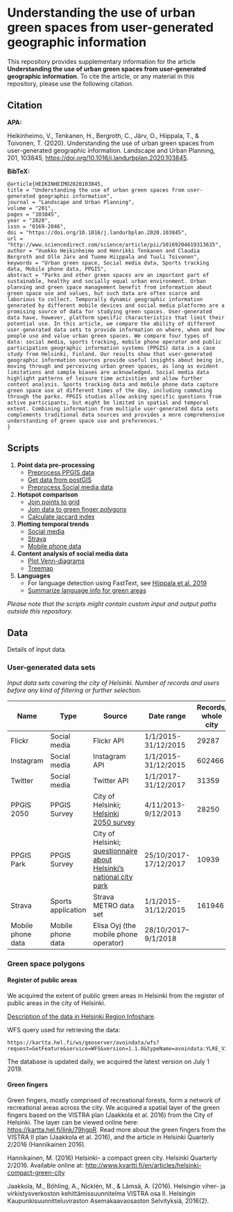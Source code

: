 # Understanding the use of urban green spaces from user-generated geographic information

This repository provides supplementary information for the article **Understanding the use of urban green spaces from user-generated geographic information**. 
To cite the article, or any material in this repository, please use the following citation. 

## Citation

**APA:** 

Heikinheimo, V., Tenkanen, H., Bergroth, C., Järv, O., Hiippala, T., & Toivonen, T. (2020). Understanding the use of urban green spaces from user-generated geographic information. Landscape and Urban Planning, 201, 103845, https://doi.org/10.1016/j.landurbplan.2020.103845.


**BibTeX:**
```
@article{HEIKINHEIMO2020103845,
title = "Understanding the use of urban green spaces from user-generated geographic information",
journal = "Landscape and Urban Planning",
volume = "201",
pages = "103845",
year = "2020",
issn = "0169-2046",
doi = "https://doi.org/10.1016/j.landurbplan.2020.103845",
url = "http://www.sciencedirect.com/science/article/pii/S0169204619313635",
author = "Vuokko Heikinheimo and Henrikki Tenkanen and Claudia Bergroth and Olle Järv and Tuomo Hiippala and Tuuli Toivonen",
keywords = "Urban green space, Social media data, Sports tracking data, Mobile phone data, PPGIS",
abstract = "Parks and other green spaces are an important part of sustainable, healthy and socially equal urban environment. Urban planning and green space management benefit from information about green space use and values, but such data are often scarce and laborious to collect. Temporally dynamic geographic information generated by different mobile devices and social media platforms are a promising source of data for studying green spaces. User-generated data have, however, platform specific characteristics that limit their potential use. In this article, we compare the ability of different user-generated data sets to provide information on where, when and how people use and value urban green spaces. We compare four types of data: social media, sports tracking, mobile phone operator and public participation geographic information systems (PPGIS) data in a case study from Helsinki, Finland. Our results show that user-generated geographic information sources provide useful insights about being in, moving through and perceiving urban green spaces, as long as evident limitations and sample biases are acknowledged. Social media data highlight patterns of leisure time activities and allow further content analysis. Sports tracking data and mobile phone data capture green space use at different times of the day, including commuting through the parks. PPGIS studies allow asking specific questions from active participants, but might be limited in spatial and temporal extent. Combining information from multiple user-generated data sets complements traditional data sources and provides a more comprehensive understanding of green space use and preferences."
}
```
 


## Scripts

1. **Point data pre-processing**
    * [Preprocess PPGIS data](scripts/preprocess_ppgis.py)
    * [Get data from postGIS](scripts/get_postgis_data.py)
    * [Preprocess Social media data](scripts/preprocess_socialmedia.py)
2. **Hotspot comparison**
    * [Join points to grid](scripts/data_to_grid.py) 
    * [Join data to green finger polygons](scripts/data_to_greenfingers.py)
    * [Calculate jaccard index](scripts/calculate_jaccard_quantiles.py)
3. **Plotting temporal trends**
    * [Social media](scripts/plot_temporal_social_media.py) 
    * [Strava](scripts/plot_temporal_strava.py)
    * [Mobile phone data](scripts/plot_temporal_mobilephone.py)
4. **Content analysis of social media data**
    * [Plot Venn-diagrams](scripts/plot_venndiagram.py)
    * [Treemap](scripts/plot_treemap.py)
5. **Languages**
    * For language detection using FastText, see [Hiippala et al. 2019](https://doi.org/10.1093/llc/fqy049)
    * [Summarize language info for green areas](scripts/summarize_languages.py)

*Please note that the scripts might contain custom input and output paths outside this repository.*
 
## Data

Details of input data. 

### User-generated data sets

*Input data sets covering the city of Helsinki. Number of records and users before any kind of filtering or further selection.*


|    Name                 |    Type                  |    Source                                                                   |    Date range                    |    Records, whole city    |    Users, whole city    |
|-------------------------|--------------------------|-----------------------------------------------------------------------------|----------------------------------|---------------------------|-------------------------|
|    Flickr               |    Social media          |    Flickr API                                                               |    1/1/2015-31/12/2015           |    29287                  |    902                  |
|    Instagram            |    Social media          |    Instagram API                                                            |    1/1/2015-31/12/2015           |    602466                 |    113754               |
|    Twitter              |    Social media          |    Twitter API                                                              |    1/1/2017-31/12/2017           |    31359                  |    5386                 |
|    PPGIS 2050           |    PPGIS Survey          |    City of Helsinki;    [Helsinki 2050 survey](https://hri.fi/data/en_GB/dataset/helsinki-2050-kyselyn-vastaukset)                                |    4/11/2013-9/12/2013           |    28250                  |    2588                 |
|    PPGIS Park           |    PPGIS Survey          |    City of Helsinki; [questionnaire about Helsinki’s   national city park](https://hri.fi/data/en_GB/dataset/helsingin-kansallinen-kaupunkipuisto-kyselyn-vastaukset)    |         25/10/2017-17/12/2017    |    10939                  |    1385                 |
|    Strava               |    Sports application    |    Strava METRO data set                                                    |    1/1/2015-31/12/2015           |    161946                 |    4044                 |
|    Mobile phone data    |    Mobile phone data     |    Elisa Oyj (the mobile phone operator)                                                   |    28/10/2017–9/1/2018           |                           |                         |

### Green space polygons 

#### Register of public areas

We acquired the extent of public green areas in Helsinki from the register of public areas in the city of Helsinki.

[Description of the data in Helsinki Region Infoshare](https://hri.fi/data/fi/dataset/helsingin-kaupungin-yleisten-alueiden-rekisteri).

WFS query used for retrieving the data:
```
https://kartta.hel.fi/ws/geoserver/avoindata/wfs?request=GetFeature&service=WFS&version=1.1.0&typeName=avoindata:YLRE_Viheralue_alue&outputFormat=kml
```
The database is updated daily, we acquired the latest version on July 1 2019.


#### Green fingers

Green fingers, mostly comprised of recreational forests, form a network of recreational areas across the city.
We acquired a spatial layer of the green fingers based on the VISTRA plan (Jaakkola et al. 2016) from the City of Helsinki. The layer can be viewed online here: https://kartta.hel.fi/link/79hgpR. Read more about the green fingers from the VISTRA II plan (Jaakkola et al. 2016), and the article in Helsinki Quarterly 2/2016 (Hannikainen 2016).

Hannikainen, M. (2016) Helsinki- a compact green city. Helsinki Quarterly 2/2016. Available online at:
http://www.kvartti.fi/en/articles/helsinki-compact-green-city

Jaakkola, M., Böhling, A., Nicklén, M., & Lämsä, A. (2016). Helsingin viher- ja virkistysverkoston kehittämissuunnitelma VISTRA osa II. Helsingin Kaupunkisuunnitteluviraston Asemakaavaosaston Selvityksiä, 2016(2).



